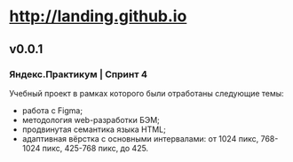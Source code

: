 # http://landing.github.io

## v0.0.1

### Яндекс.Практикум | Спринт 4

Учебный проект в рамках которого были отработаны следующие темы:
- работа с Figma;
- методология web-разработки БЭМ;
- продвинутая семантика языка HTML;
- адаптивная вёрстка с основными интервалами: от 1024 пикс, 768-1024 пикс, 425-768 пикс, до 425.
